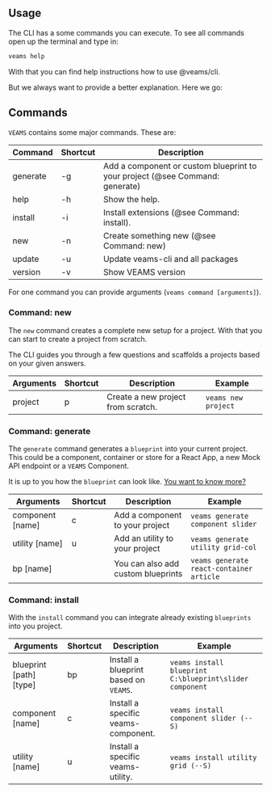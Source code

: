 [//]: # ({{#wrapWith "content-section"}})

[//]: #     ({{#wrapWith "grid-row"}})
[//]: #         ({{#wrapWith "grid-col" colClasses="is-col-mobile-l-8"}})

## Usage 

The CLI has a some commands you can execute. To see all commands open up the terminal and type in: 

``` bash 
veams help
```

With that you can find help instructions how to use @veams/cli. 

But we always want to provide a better explanation. Here we go:


## Commands

`VEAMS` contains some major commands. These are: 

|Command     | Shortcut | Description |
|------------|----------|-------------------------------------------------------|
|generate    | -g | Add a component or custom blueprint to your project (@see Command: generate) |
|help    | -h | Show the help. |
|install | -i | Install extensions (@see Command: install). |
|new     | -n | Create something new (@see Command: new) |
|update  | -u | Update veams-cli and all packages |
|version | -v | Show VEAMS version |

For one command you can provide arguments (`veams command [arguments]`). 


### Command: new

The `new` command creates a complete new setup for a project. 
With that you can start to create a project from scratch.

The CLI guides you through a few questions and scaffolds a projects based on your given answers.


|Arguments | Shortcut | Description                            | Example |
|----------|----------|----------------------------------------|---------|
|project  | p | Create a new project from scratch.     | `veams new project` |

### Command: generate

The `generate` command generates a `blueprint` into your current project. 
This could be a component, container or store for a React App, a new Mock API endpoint or a `VEAMS` Component.

It is up to you how the `blueprint` can look like. [You want to know more?](https://www.veams.org/docs/blueprints/) 

|Arguments | Shortcut | Description                            | Example |
|----------|----------|----------------------------------------|---------|
|component [name] | c | Add a component to your project   | `veams generate component slider` |
|utility [name] | u | Add an utility to your project   | `veams generate utility grid-col` |
|bp [name] |  | You can also add custom blueprints   | `veams generate react-container article` |

### Command: install

With the `install` command you can integrate already existing `blueprints` into you project.  

|Arguments              | Shortcut | Description                         | Example |
|-----------------------|----------|-------------------------------------|--------|
|blueprint [path] [type]| bp | Install a blueprint based on `VEAMS`.  | `veams install blueprint C:\blueprint\slider component` |
|component [name] | c | Install a specific veams-component. | `veams install component slider (--S)` |
|utility [name] | u | Install a specific veams-utility. | `veams install utility grid (--S)` |

[//]: #         ({{/wrapWith}})
[//]: #     ({{/wrapWith}})
[//]: # ({{/wrapWith}})